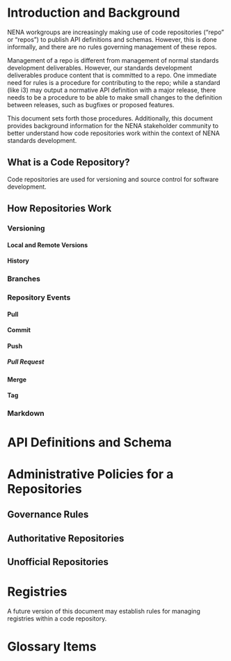 # Introduction and Background

NENA workgroups are increasingly making use of code repositories (“repo” or “repos”) to publish API definitions and schemas. However, this is done informally, and there are no rules governing management of these repos.

Management of a repo is different from management of normal standards development deliverables. However, our standards development deliverables produce content that is committed to a repo. One immediate need for rules is a procedure for contributing to the repo; while a standard (like i3) may output a normative API definition with a major release, there needs to be a procedure to be able to make small changes to the definition between releases, such as bugfixes or proposed features.

This document sets forth those procedures. Additionally, this document provides background information for the NENA stakeholder community to better understand how code repositories work within the context of NENA standards development. 

## What is a Code Repository?
Code repositories are used for versioning and source control for software development. 

## How Repositories Work

### Versioning

#### Local and Remote Versions

#### History

### Branches

### Repository Events

#### Pull

#### Commit

#### Push

##### Pull Request

#### Merge

#### Tag

### Markdown

# API Definitions and Schema

# Administrative Policies for a Repositories

## Governance Rules

## Authoritative Repositories

## Unofficial Repositories

# Registries

A future version of this document may establish rules for managing registries within a code repository.

# Glossary Items
